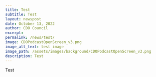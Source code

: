 ```yaml
---
title: Test
subtitle: Test
layout: newspost
date: October 13, 2022
author: CDO Council
excerpt: 
permalink: /news/test/
image: CDOPodcastOpenScreen_v3.png
image_alt_text: test image
image_path: /assets/images/background/CDOPodcastOpenScreen_v3.png
description: Test 
---
```

Test